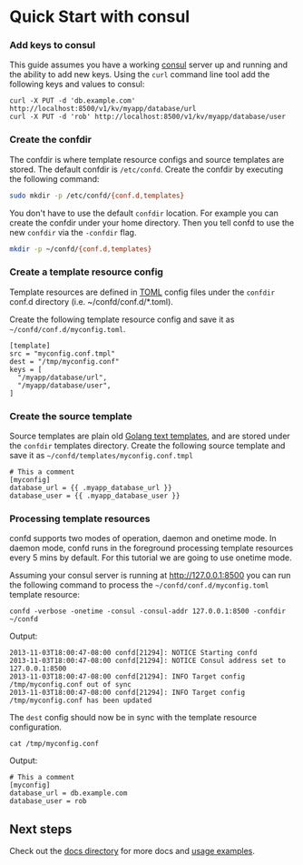 # Quick Start with consul

### Add keys to consul

This guide assumes you have a working [consul](http://www.consul.io/intro/getting-started/install.html) server up and running and the ability to add new keys. Using the `curl` command line tool add the following keys and values to consul:

```
curl -X PUT -d 'db.example.com' http://localhost:8500/v1/kv/myapp/database/url
curl -X PUT -d 'rob' http://localhost:8500/v1/kv/myapp/database/user
```

### Create the confdir

The confdir is where template resource configs and source templates are stored. The default confdir is `/etc/confd`. Create the confdir by executing the following command:

```Bash
sudo mkdir -p /etc/confd/{conf.d,templates}
```

You don't have to use the default `confdir` location. For example you can create the confdir under your home directory. Then you tell confd to use the new `confdir` via the `-confdir` flag.

```Bash
mkdir -p ~/confd/{conf.d,templates}
```

### Create a template resource config

Template resources are defined in [TOML](https://github.com/mojombo/toml) config files under the `confdir` conf.d directory (i.e. ~/confd/conf.d/*.toml).

Create the following template resource config and save it as `~/confd/conf.d/myconfig.toml`.

```Text
[template]
src = "myconfig.conf.tmpl"
dest = "/tmp/myconfig.conf"
keys = [
  "/myapp/database/url",
  "/myapp/database/user",
]
```

### Create the source template

Source templates are plain old [Golang text templates](http://golang.org/pkg/text/template/#pkg-overview), and are stored under the `confdir` templates directory. Create the following source template and save it as `~/confd/templates/myconfig.conf.tmpl`

```
# This a comment
[myconfig]
database_url = {{ .myapp_database_url }}
database_user = {{ .myapp_database_user }}
```

### Processing template resources

confd supports two modes of operation, daemon and onetime mode. In daemon mode, confd runs in the foreground processing template resources every 5 mins by default. For this tutorial we are going to use onetime mode.

Assuming your consul server is running at http://127.0.0.1:8500 you can run the following command to process the `~/confd/conf.d/myconfig.toml` template resource:

```
confd -verbose -onetime -consul -consul-addr 127.0.0.1:8500 -confdir ~/confd
```
Output:
```
2013-11-03T18:00:47-08:00 confd[21294]: NOTICE Starting confd
2013-11-03T18:00:47-08:00 confd[21294]: NOTICE Consul address set to 127.0.0.1:8500
2013-11-03T18:00:47-08:00 confd[21294]: INFO Target config /tmp/myconfig.conf out of sync
2013-11-03T18:00:47-08:00 confd[21294]: INFO Target config /tmp/myconfig.conf has been updated
```

The `dest` config should now be in sync with the template resource configuration.

```
cat /tmp/myconfig.conf
```

Output:
```
# This a comment
[myconfig]
database_url = db.example.com
database_user = rob
```

## Next steps

Check out the [docs directory](.) for more docs and [usage examples](consul-usage-examples.md).

